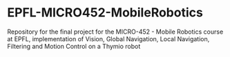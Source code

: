 # EPFL-MICRO452-MobileRobotics
Repository for the final project for the MICRO-452 - Mobile Robotics course at EPFL, implementation of Vision, Global Navigation, Local Navigation, Filtering and Motion Control on a Thymio robot

